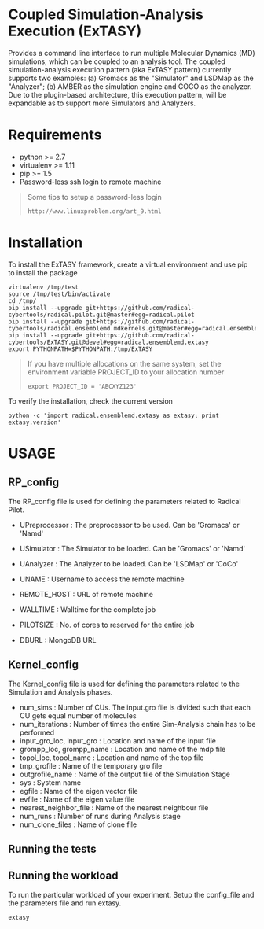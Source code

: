 Coupled Simulation-Analysis Execution (ExTASY)
===============================================

Provides a command line interface to run multiple Molecular Dynamics (MD) simulations, which can be coupled to an analysis tool. The coupled simulation-analysis execution pattern (aka ExTASY pattern) currently supports two examples: 
(a) Gromacs as the "Simulator" and LSDMap as the "Analyzer"; (b) AMBER as the simulation engine and COCO as the analyzer. Due to the plugin-based architecture, this execution pattern, will be 
expandable as to support more Simulators and Analyzers.


Requirements
============

* python >= 2.7
* virtualenv >= 1.11
* pip >= 1.5
* Password-less ssh login to remote machine

> Some tips to setup a password-less login
> ```
> http://www.linuxproblem.org/art_9.html
> ```


Installation
=============

To install the ExTASY framework, create a virtual environment and use pip to install the package

```
virtualenv /tmp/test
source /tmp/test/bin/activate
cd /tmp/
pip install --upgrade git+https://github.com/radical-cybertools/radical.pilot.git@master#egg=radical.pilot
pip install --upgrade git+https://github.com/radical-cybertools/radical.ensemblemd.mdkernels.git@master#egg=radical.ensemblemd.mdkernels
pip install --upgrade git+https://github.com/radical-cybertools/ExTASY.git@devel#egg=radical.ensemblemd.extasy
export PYTHONPATH=$PYTHONPATH:/tmp/ExTASY
```
> If you have multiple allocations on the same system, set the environment variable PROJECT_ID 
> to your allocation number 
>
> ```
> export PROJECT_ID = 'ABCXYZ123'
> ```

To verify the installation, check the current version

```
python -c 'import radical.ensemblemd.extasy as extasy; print extasy.version'
```

USAGE
======


RP_config
-----------

The RP_config file is used for defining the parameters related to Radical Pilot.

* UPreprocessor : The preprocessor to be used. Can be 'Gromacs' or 'Namd'
* USimulator    : The Simulator to be loaded. Can be 'Gromacs' or 'Namd'
* UAnalyzer     : The Analyzer to be loaded. Can be 'LSDMap' or 'CoCo'

* UNAME         : Username to access the remote machine
* REMOTE_HOST   : URL of remote machine
* WALLTIME      : Walltime for the complete job
* PILOTSIZE     : No. of cores to reserved for the entire job
* DBURL         : MongoDB URL


Kernel_config
-----------

The Kernel_config file is used for defining the parameters related to the Simulation and Analysis phases.

* num_sims                  : Number of CUs. The input.gro file is divided such that each CU gets equal number of molecules 
* num_iterations            : Number of times the entire Sim-Analysis chain has to be performed
* input_gro_loc, input_gro  : Location and name of the input file
* grompp_loc, grompp_name   : Location and name of the mdp file
* topol_loc, topol_name     : Location and name of the top file
* tmp_grofile               : Name of the temporary gro file
* outgrofile_name           : Name of the output file of the Simulation Stage
* sys                       : System name
* egfile                    : Name of the eigen vector file
* evfile                    : Name of the eigen value file
* nearest_neighbor_file     : Name of the nearest neighbour file 
* num_runs                  : Number of runs during Analysis stage
* num_clone_files           : Name of clone file


Running the tests
------------------



Running the workload
--------------------

To run the particular workload of your experiment. Setup the config_file and the parameters file and run extasy.

```
extasy
```


